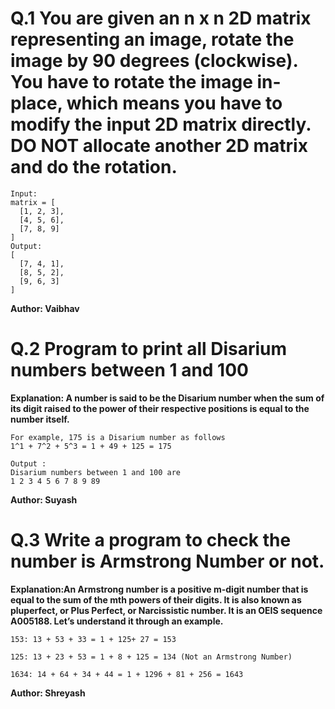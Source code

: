 # Q.1 You are given an n x n 2D matrix representing an image, rotate the image by 90 degrees (clockwise). You have to rotate the image in-place, which means you have to modify the input 2D matrix directly. DO NOT allocate another 2D matrix and do the rotation.
```
Input:
matrix = [
  [1, 2, 3],
  [4, 5, 6],
  [7, 8, 9]
]
Output:
[
  [7, 4, 1],
  [8, 5, 2],
  [9, 6, 3]
]
```
**Author: Vaibhav**

# Q.2 Program to print all Disarium numbers between 1 and 100
**Explanation: A number is said to be the Disarium number when the sum of its digit raised to the power of their respective positions is equal to the number itself.**
```
For example, 175 is a Disarium number as follows
1^1 + 7^2 + 5^3 = 1 + 49 + 125 = 175

Output :
Disarium numbers between 1 and 100 are
1 2 3 4 5 6 7 8 9 89 
```
**Author: Suyash**

# Q.3 Write a program to check the number is Armstrong Number or not.
**Explanation:An Armstrong number is a positive m-digit number that is equal to the sum of the mth powers of their digits. It is also known as pluperfect, or Plus Perfect, or Narcissistic number. It is an OEIS sequence A005188. Let’s understand it through an example.**
```
153: 13 + 53 + 33 = 1 + 125+ 27 = 153

125: 13 + 23 + 53 = 1 + 8 + 125 = 134 (Not an Armstrong Number)

1634: 14 + 64 + 34 + 44 = 1 + 1296 + 81 + 256 = 1643
```
**Author: Shreyash**
